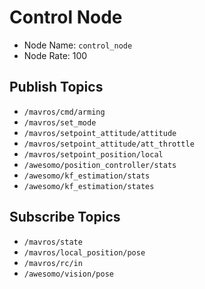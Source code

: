 # Control Node

- Node Name: `control_node`
- Node Rate: 100


## Publish Topics

- `/mavros/cmd/arming`
- `/mavros/set_mode`
- `/mavros/setpoint_attitude/attitude`
- `/mavros/setpoint_attitude/att_throttle`
- `/mavros/setpoint_position/local`
- `/awesomo/position_controller/stats`
- `/awesomo/kf_estimation/stats`
- `/awesomo/kf_estimation/states`


## Subscribe Topics

- `/mavros/state`
- `/mavros/local_position/pose`
- `/mavros/rc/in`
- `/awesomo/vision/pose`
